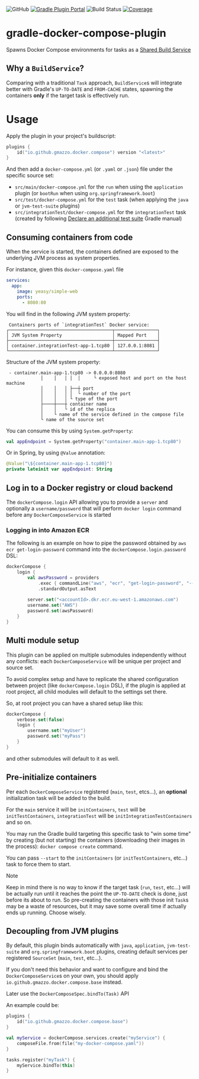 ![GitHub](https://img.shields.io/github/license/gmazzo/gradle-docker-compose-plugin)
[![Gradle Plugin Portal](https://img.shields.io/gradle-plugin-portal/v/io.github.gmazzo.docker.compose)](https://plugins.gradle.org/plugin/io.github.gmazzo.docker.compose)
![Build Status](https://github.com/gmazzo/gradle-docker-compose-plugin/actions/workflows/build.yaml/badge.svg)
[![Coverage](https://codecov.io/gh/gmazzo/gradle-docker-compose-plugin/branch/main/graph/badge.svg?token=ExYkP1Q9oE)](https://codecov.io/gh/gmazzo/gradle-docker-compose-plugin)

# gradle-docker-compose-plugin
Spawns Docker Compose environments for tasks as a [Shared Build Service](https://docs.gradle.org/current/userguide/build_services.html)

## Why a `BuildService`?
Comparing with a traditional `Task` approach, `BuildService`s will integrate better with Gradle's `UP-TO-DATE` and `FROM-CACHE` states, spawning the containers **only** if the target task is effectively run.

# Usage
Apply the plugin in your project's buildscript:
```kotlin
plugins {
    id("io.github.gmazzo.docker.compose") version "<latest>"
}
```
And then add a `docker-compose.yml` (or `.yaml` or `.json`) file under the specific source set:

- `src/main/docker-compose.yml` for the `run` when using the `application` plugin (or `bootRun` when using `org.springframework.boot`)
- `src/test/docker-compose.yml` for the `test` task (when applying the `java` or `jvm-test-suite` plugins)
- `src/integrationTest/docker-compose.yml` for the `integrationTest` task (created by following [Declare an additional test suite](https://docs.gradle.org/current/userguide/jvm_test_suite_plugin.html#sec:declare_an_additional_test_suite) Gradle manual)

## Consuming containers from code
When the service is started, the containers defined are exposed to the underlying JVM process as system properties.

For instance, given this `docker-compose.yaml` file
```yaml
services:
  app:
    image: yeasy/simple-web
    ports:
      - 8080:80
```
You will find in the following JVM system property:
```
 Containers ports of `integrationTest` Docker service:
┌───────────────────────────────────────┬────────────────┐
│ JVM System Property                   │ Mapped Port    │
├───────────────────────────────────────┼────────────────┤
│ container.integrationTest-app-1.tcp80 │ 127.0.0.1:8081 │
└───────────────────────────────────────┴────────────────┘
```

Structure of the JVM system property:
```
 - container.main-app-1.tcp80 -> 0.0.0.0:8080
             │    │   │ │  │     └ exposed host and port on the host machine
             │    │   │ ├──┼ port
             │    │   │ │  └ number of the port
             │    │   │ └ type of the port
             ├────┼───┼ container name
             │    │   └ id of the replica
             │    └ name of the service defined in the compose file
             └ name of the source set
```
You can consume this by using `System.getProperty`:
```kotlin
val appEndpoint = System.getProperty("container.main-app-1.tcp80")
```
Or in Spring, by using `@Value` annotation:
```kotlin
@Value("\${container.main-app-1.tcp80}")
private lateinit var appEndpoint: String
```

## Log in to a Docker registry or cloud backend
The `dockerCompose.login` API allowing you to provide a `server` and optionally a `username/password` that will perform `docker login` command before any `DockerComposeService` is started

### Logging in into Amazon ECR
The following is an example on how to pipe the password obtained by `aws ecr get-login-password` command into the `dockerCompose.login.password` DSL:
```kotlin
dockerCompose {
    login {
        val awsPassword = providers
            .exec { commandLine("aws", "ecr", "get-login-password", "--region", "eu-west-1") }
            .standardOutput.asText
        
        server.set("<accountId>.dkr.ecr.eu-west-1.amazonaws.com")
        username.set("AWS")
        password.set(awsPassword)
    }
}
```

## Multi module setup
This plugin can be applied on multiple submodules independently without any conflicts: each `DockerComposeService` will be unique per project and source set.

To avoid complex setup and have to replicate the shared configuration between project (like `dockerCompose.login` DSL), if the plugin is applied at root project, all child modules will default to the settings set there.

So, at root project you can have a shared setup like this:
```kotlin
dockerCompose {
    verbose.set(false)
    login {
        username.set("myUser")
        password.set("myPass")
    }
}
```
and other submodules will default to it as well.

## Pre-initialize containers
Per each `DockerComposeService` registered (`main`, `test`, etcs...), an **optional** initialization task will be added to the build.

For the `main` service it will be `initContainers`, `test` will be `initTestContainers`, `integrationTest` will be `initIntegrationTestContainers` and so on.

You may run the Gradle build targeting this specific task to "win some time" by creating (but not starting) the containers (downloading their images in the process): `docker compose create` command.

You can pass `--start` to the `initContainers` (or `initTestContainers`, etc...) task to force them to start.

> [!NOTE]
> Keep in mind there is no way to know if the target task (`run`, `test`, etc...) will be actually run until it reaches the point the `UP-TO-DATE` check is done, just before its about to run. So pre-creating the containers with those init `Task`s may be a waste of resources, but it may save some overall time if actually ends up running. 
> Choose wisely.

## Decoupling from JVM plugins
By default, this plugin binds automatically with `java`, `application`, `jvm-test-suite` and `org.springframework.boot` plugins, creating default services per registered `SourceSet` (`main`, `test`, etc...).

If you don't need this behavior and want to configure and bind the `DockerComposeService`s on your own, you should apply `io.github.gmazzo.docker.compose.base` instead.

Later use the `DockerComposeSpec.bindTo(Task)` API 

An example could be:
```kotlin
plugins {
    id("io.github.gmazzo.docker.compose.base")
}

val myService = dockerCompose.services.create("myService") {
    composeFile.from(file("my-docker-compose.yaml"))
}

tasks.register("myTask") {
    myService.bindTo(this)
}
```
